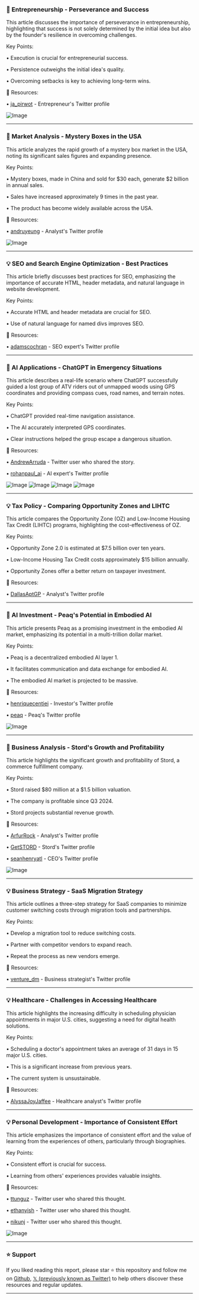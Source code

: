### 🤖 Entrepreneurship - Perseverance and Success

This article discusses the importance of perseverance in entrepreneurship, highlighting that success is not solely determined by the initial idea but also by the founder's resilience in overcoming challenges.

Key Points:

•  Execution is crucial for entrepreneurial success.


•  Persistence outweighs the initial idea's quality.


•  Overcoming setbacks is key to achieving long-term wins.



🔗 Resources:

• [ja_pirwot](https://x.com/ja_pirwot) - Entrepreneur's Twitter profile


![Image](https://pbs.twimg.com/media/GuLb63RW4AAuON7?format=jpg&name=small)


---
### 🚀 Market Analysis - Mystery Boxes in the USA

This article analyzes the rapid growth of a mystery box market in the USA, noting its significant sales figures and expanding presence.

Key Points:

•  Mystery boxes, made in China and sold for $30 each, generate $2 billion in annual sales.


•  Sales have increased approximately 9 times in the past year.


•  The product has become widely available across the USA.



🔗 Resources:

• [andruyeung](https://x.com/andruyeung) - Analyst's Twitter profile


![Image](https://pbs.twimg.com/media/GuLR9FVXIAAXbaG?format=jpg&name=small)


---
### 💡 SEO and Search Engine Optimization - Best Practices

This article briefly discusses best practices for SEO, emphasizing the importance of accurate HTML, header metadata, and natural language in website development.

Key Points:

• Accurate HTML and header metadata are crucial for SEO.


• Use of natural language for named divs improves SEO.



🔗 Resources:

• [adamscochran](https://x.com/adamscochran) - SEO expert's Twitter profile


---
### 🤖 AI Applications - ChatGPT in Emergency Situations

This article describes a real-life scenario where ChatGPT successfully guided a lost group of ATV riders out of unmapped woods using GPS coordinates and providing compass cues, road names, and terrain notes.

Key Points:

• ChatGPT provided real-time navigation assistance.


•  The AI accurately interpreted GPS coordinates.


•  Clear instructions helped the group escape a dangerous situation.



🔗 Resources:

• [AndrewArruda](https://x.com/AndrewArruda) -  Twitter user who shared the story.


• [rohanpaul_ai](https://x.com/rohanpaul_ai) - AI expert's Twitter profile


![Image](https://pbs.twimg.com/media/GuJQXpPagAA2ALA?format=jpg&name=900x900)
![Image](https://pbs.twimg.com/media/GuJQX66agAUaAeF?format=jpg&name=900x900)
![Image](https://pbs.twimg.com/media/GuJQZPjbEAEXgug?format=jpg&name=900x900)
![Image](https://pbs.twimg.com/media/GuJQbcBboAAhj7I?format=jpg&name=900x900)


---
### 💡 Tax Policy - Comparing Opportunity Zones and LIHTC

This article compares the Opportunity Zone (OZ) and Low-Income Housing Tax Credit (LIHTC) programs, highlighting the cost-effectiveness of OZ.

Key Points:

• Opportunity Zone 2.0 is estimated at $7.5 billion over ten years.


• Low-Income Housing Tax Credit costs approximately $15 billion annually.


• Opportunity Zones offer a better return on taxpayer investment.



🔗 Resources:

• [DallasAptGP](https://x.com/DallasAptGP) -  Analyst's Twitter profile


---
### 🚀 AI Investment - Peaq's Potential in Embodied AI

This article presents Peaq as a promising investment in the embodied AI market, emphasizing its potential in a multi-trillion dollar market.

Key Points:

• Peaq is a decentralized embodied AI layer 1.


• It facilitates communication and data exchange for embodied AI.


• The embodied AI market is projected to be massive.



🔗 Resources:

• [henriquecentiei](https://x.com/henriquecentiei) - Investor's Twitter profile


• [peaq](https://x.com/peaq) - Peaq's Twitter profile


![Image](https://pbs.twimg.com/media/GuHzwQqaIAEsO1j?format=jpg&name=small)


---
### 🚀 Business Analysis - Stord's Growth and Profitability

This article highlights the significant growth and profitability of Stord, a commerce fulfillment company.

Key Points:

• Stord raised $80 million at a $1.5 billion valuation.


•  The company is profitable since Q3 2024.


•  Stord projects substantial revenue growth.



🔗 Resources:

• [ArfurRock](https://x.com/ArfurRock) - Analyst's Twitter profile


• [GetSTORD](https://x.com/GetSTORD) - Stord's Twitter profile


• [seanhenryatl](https://x.com/seanhenryatl) - CEO's Twitter profile



![Image](https://pbs.twimg.com/amplify_video_thumb/1935435702428139521/img/VWAirWQCtEgBLjdy.jpg)


---
### 💡 Business Strategy - SaaS Migration Strategy

This article outlines a three-step strategy for SaaS companies to minimize customer switching costs through migration tools and partnerships.

Key Points:

• Develop a migration tool to reduce switching costs.


• Partner with competitor vendors to expand reach.


• Repeat the process as new vendors emerge.



🔗 Resources:

• [venture_dm](https://x.com/venture_dm) - Business strategist's Twitter profile


---
### 💡 Healthcare - Challenges in Accessing Healthcare

This article highlights the increasing difficulty in scheduling physician appointments in major U.S. cities, suggesting a need for digital health solutions.

Key Points:

• Scheduling a doctor's appointment takes an average of 31 days in 15 major U.S. cities.


•  This is a significant increase from previous years.


•  The current system is unsustainable.



🔗 Resources:

• [AlyssaJoyJaffee](https://x.com/AlyssaJoyJaffee) - Healthcare analyst's Twitter profile


---
### 💡 Personal Development - Importance of Consistent Effort

This article emphasizes the importance of consistent effort and the value of learning from the experiences of others, particularly through biographies.

Key Points:

• Consistent effort is crucial for success.


• Learning from others' experiences provides valuable insights.



🔗 Resources:

• [ttunguz](https://x.com/ttunguz) -  Twitter user who shared this thought.


• [ethanyish](https://x.com/ethanyish) - Twitter user who shared this thought.


• [nikunj](https://x.com/nikunj) - Twitter user who shared this thought.


![Image](https://pbs.twimg.com/media/GuIaO9EWQAA_oTn?format=jpg&name=small)


---

### ⭐️ Support

If you liked reading this report, please star ⭐️ this repository and follow me on [Github](https://github.com/Drix10), [𝕏 (previously known as Twitter)](https://x.com/DRIX_10_) to help others discover these resources and regular updates.

---